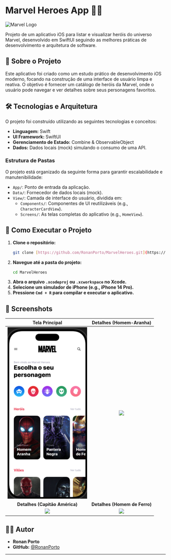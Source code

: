 # Marvel Heroes App 🦸‍♂️

![Marvel Logo](https://upload.wikimedia.org/wikipedia/commons/b/b9/Marvel_Logo.svg)

Projeto de um aplicativo iOS para listar e visualizar heróis do universo Marvel, desenvolvido em SwiftUI seguindo as melhores práticas de desenvolvimento e arquitetura de software.

## 🌟 Sobre o Projeto

Este aplicativo foi criado como um estudo prático de desenvolvimento iOS moderno, focando na construção de uma interface de usuário limpa e reativa. O objetivo é fornecer um catálogo de heróis da Marvel, onde o usuário pode navegar e ver detalhes sobre seus personagens favoritos.

## 🛠️ Tecnologias e Arquitetura

O projeto foi construído utilizando as seguintes tecnologias e conceitos:

- **Linguagem:** Swift
- **UI Framework:** SwiftUI
- **Gerenciamento de Estado:** Combine & ObservableObject
- **Dados:** Dados locais (mock) simulando o consumo de uma API.

### Estrutura de Pastas

O projeto está organizado da seguinte forma para garantir escalabilidade e manutenibilidade:

-   `App/`: Ponto de entrada da aplicação.
-   `Data/`: Fornecedor de dados locais (mock).
-   `View/`: Camada de interface do usuário, dividida em:
    -   `Components/`: Componentes de UI reutilizáveis (e.g., `CharacterCardView`).
    -   `Screens/`: As telas completas do aplicativo (e.g., `HomeView`).

## 🚀 Como Executar o Projeto

1.  **Clone o repositório:**
    ```bash
    git clone [https://github.com/RonanPorto/MarvelHeroes.git](https://github.com/RonanPorto/MarvelHeroes.git)
    ```
2.  **Navegue até a pasta do projeto:**
    ```bash
    cd MarvelHeroes
    ```
3.  **Abra o arquivo `.xcodeproj` ou `.xcworkspace` no Xcode.**
4.  **Selecione um simulador de iPhone (e.g., iPhone 14 Pro).**
5.  **Pressione `Cmd + R` para compilar e executar o aplicativo.**

## 📸 Screenshots

| Tela Principal | Detalhes (Homem-Aranha) |
| :---: | :---: |
| <img src="https://raw.githubusercontent.com/RonanPorto/MarvelHeroes/main/MarvelHeroes/Application/Assets.xcassets/Captura%20de%20Tela%202025-10-01%20%C3%A0s%2014.00.06.imageset/Captura%20de%20Tela%202025-10-01%20%C3%A0s%2014.00.06.png" width="250"> | <img src="https://raw.githubusercontent.com/RonanPorto/MarvelHeroes/main/screenshots/detalhes-homem-aranha.png" width="250"> |
| **Detalhes (Capitão América)** | **Detalhes (Homem de Ferro)** |
| <img src="https://raw.githubusercontent.com/RonanPorto/MarvelHeroes/main/screenshots/detalhes-capitao-america.png" width="250"> | <img src="https://raw.githubusercontent.com/RonanPorto/MarvelHeroes/main/screenshots/detalhes-homem-de-ferro.png" width="250"> |

## 👨‍💻 Autor

-   **Ronan Porto**
-   **GitHub:** [@RonanPorto](https://github.com/RonanPorto)

---
